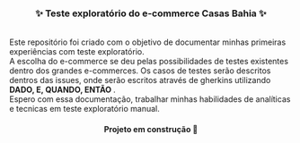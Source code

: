 <h3 align="center"> ✨ Teste exploratório do e-commerce Casas Bahia ✨ </h3> <br>
Este repositório foi criado com o objetivo de documentar minhas primeiras experiências com teste exploratório.<br>
A escolha do e-commerce se deu pelas possibilidades de testes existentes dentro dos grandes e-commerces. Os casos de testes serão descritos dentros das issues, onde serão  escritos através de gherkins utilizando <b> DADO, E, QUANDO, ENTÃO </b>. <br>
Espero com essa documentação, trabalhar minhas habilidades de analíticas e tecnicas em teste exploratório manual.
<h4 align="center">
Projeto em construção 🚧
</h4>

